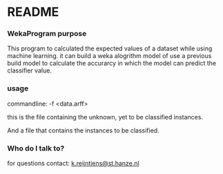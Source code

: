 # README #



### WekaProgram purpose ###

This program to calculated the expected values of a dataset while using machine learning.
it can build a weka alogrithm model of use a previous build model to calculate the accurarcy in which the model can predict the classifier value.


### usage ###

commandline:
-f <data.arff> 

this is the file containing the unknown, yet to be classified instances.


And a file that contains the instances to be classified.


### Who do I talk to? ###

for questions contact:
k.reijntjens@st.hanze.nl